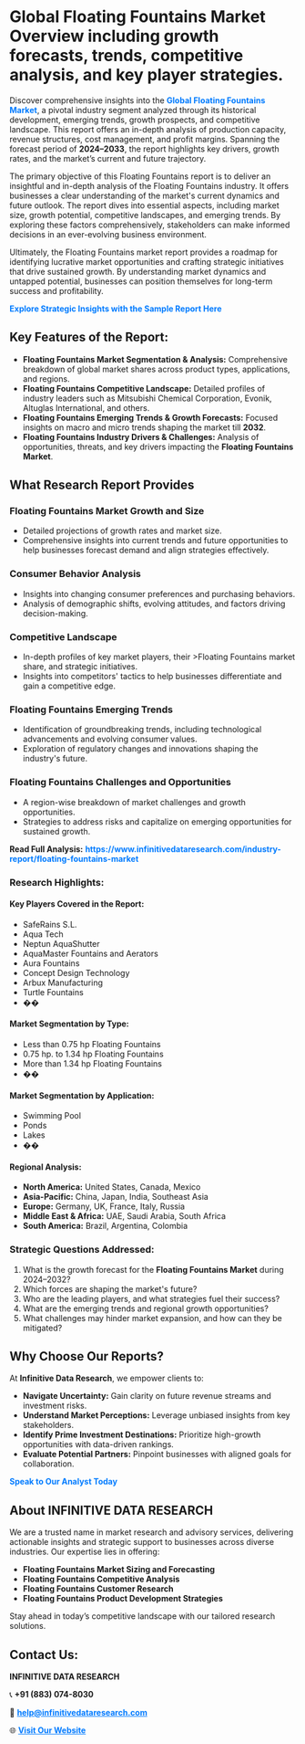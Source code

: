<h1>Global Floating Fountains Market Overview including growth forecasts, trends, competitive analysis, and key player strategies.</h1>
<p>
Discover comprehensive insights into the 
<a href="https://www.infinitivedataresearch.com/industry-report/floating-fountains-market" rel="dofollow" style="color: #007BFF; text-decoration: none;"><strong>Global Floating Fountains Market</strong></a>, a pivotal industry segment analyzed through its historical development, emerging trends, growth prospects, and competitive landscape. This report offers an in-depth analysis of production capacity, revenue structures, cost management, and profit margins. Spanning the forecast period of <strong>2024–2033</strong>, the report highlights key drivers, growth rates, and the market’s current and future trajectory.
</p>
<p>
The primary objective of this Floating Fountains report is to deliver an insightful and in-depth analysis of the Floating Fountains industry. It offers businesses a clear understanding of the market's current dynamics and future outlook. The report dives into essential aspects, including market size, growth potential, competitive landscapes, and emerging trends. By exploring these factors comprehensively, stakeholders can make informed decisions in an ever-evolving business environment.
</p>
<p>
Ultimately, the Floating Fountains market report provides a roadmap for identifying lucrative market opportunities and crafting strategic initiatives that drive sustained growth. By understanding market dynamics and untapped potential, businesses can position themselves for long-term success and profitability.
</p>
<p>
<a href="https://www.infinitivedataresearch.com/request-sample/reportId=108741" style="color: #007BFF; text-decoration: none;"><strong>Explore Strategic Insights with the Sample Report Here</strong></a>
</p>

<h2>Key Features of the Report:</h2>
<ul>
<li><strong>Floating Fountains Market Segmentation & Analysis:</strong> Comprehensive breakdown of global market shares across product types, applications, and regions.</li>
<li><strong>Floating Fountains Competitive Landscape:</strong> Detailed profiles of industry leaders such as Mitsubishi Chemical Corporation, Evonik, Altuglas International, and others.</li>
<li><strong>Floating Fountains Emerging Trends & Growth Forecasts:</strong> Focused insights on macro and micro trends shaping the market till <strong>2032</strong>.</li>
<li><strong>Floating Fountains Industry Drivers & Challenges:</strong> Analysis of opportunities, threats, and key drivers impacting the <strong>Floating Fountains Market</strong>.</li>
</ul>

<h2>What Research Report Provides</h2>
<h3>Floating Fountains Market Growth and Size</h3>
<ul>
<li>Detailed projections of growth rates and market size.</li>
<li>Comprehensive insights into current trends and future opportunities to help businesses forecast demand and align strategies effectively.</li>
</ul>

<h3>Consumer Behavior Analysis</h3>
<ul>
<li>Insights into changing consumer preferences and purchasing behaviors.</li>
<li>Analysis of demographic shifts, evolving attitudes, and factors driving decision-making.</li>
</ul>

<h3>Competitive Landscape</h3>
<ul>
<li>In-depth profiles of key market players, their >Floating Fountains market share, and strategic initiatives.</li>
<li>Insights into competitors' tactics to help businesses differentiate and gain a competitive edge.</li>
</ul>

<h3>Floating Fountains Emerging Trends</h3>
<ul>
<li>Identification of groundbreaking trends, including technological advancements and evolving consumer values.</li>
<li>Exploration of regulatory changes and innovations shaping the industry's future.</li>
</ul>

<h3>Floating Fountains Challenges and Opportunities</h3>
<ul>
<li>A region-wise breakdown of market challenges and growth opportunities.</li>
<li>Strategies to address risks and capitalize on emerging opportunities for sustained growth.</li>
</ul>
<p><strong>Read Full Analysis:</strong> <a href="https://www.infinitivedataresearch.com/industry-report/floating-fountains-market" rel="dofollow" style="color: #007BFF; text-decoration: none;"><strong>https://www.infinitivedataresearch.com/industry-report/floating-fountains-market</strong></a></p>
<h3>Research Highlights:</h3>
<h4>Key Players Covered in the Report:</h4>
<ul><li>SafeRains S.L.</li><li>Aqua Tech</li><li>Neptun AquaShutter</li><li>AquaMaster Fountains and Aerators</li><li>Aura Fountains</li><li>Concept Design Technology</li><li>Arbux Manufacturing</li><li>Turtle Fountains</li><li>��</li></ul>
<h4>Market Segmentation by Type:</h4>
<ul><li>Less than 0.75 hp Floating Fountains</li><li>0.75 hp. to 1.34 hp Floating Fountains</li><li>More than 1.34 hp Floating Fountains</li><li>��</li></ul>
<h4>Market Segmentation by Application:</h4>
<ul><li>Swimming Pool</li><li>Ponds</li><li>Lakes</li><li>��</li></ul>

<h4>Regional Analysis:</h4>
<ul>
<li><strong>North America:</strong> United States, Canada, Mexico</li>
<li><strong>Asia-Pacific:</strong> China, Japan, India, Southeast Asia</li>
<li><strong>Europe:</strong> Germany, UK, France, Italy, Russia</li>
<li><strong>Middle East & Africa:</strong> UAE, Saudi Arabia, South Africa</li>
<li><strong>South America:</strong> Brazil, Argentina, Colombia</li>
</ul>

<h3>Strategic Questions Addressed:</h3>
<ol>
<li>What is the growth forecast for the <strong>Floating Fountains Market</strong> during 2024–2032?</li>
<li>Which forces are shaping the market's future?</li>
<li>Who are the leading players, and what strategies fuel their success?</li>
<li>What are the emerging trends and regional growth opportunities?</li>
<li>What challenges may hinder market expansion, and how can they be mitigated?</li>
</ol>

<h2>Why Choose Our Reports?</h2>
<p>At <strong>Infinitive Data Research</strong>, we empower clients to:</p>
<ul>
<li><strong>Navigate Uncertainty:</strong> Gain clarity on future revenue streams and investment risks.</li>
<li><strong>Understand Market Perceptions:</strong> Leverage unbiased insights from key stakeholders.</li>
<li><strong>Identify Prime Investment Destinations:</strong> Prioritize high-growth opportunities with data-driven rankings.</li>
<li><strong>Evaluate Potential Partners:</strong> Pinpoint businesses with aligned goals for collaboration.</li>
</ul>
<p><a href="https://www.infinitivedataresearch.com/industry-report/floating-fountains-market" rel="dofollow" style="color: #007BFF; text-decoration: none;"><strong>Speak to Our Analyst Today</strong></a></p>

<h2>About INFINITIVE DATA RESEARCH</h2>
<p>We are a trusted name in market research and advisory services, delivering actionable insights and strategic support to businesses across diverse industries. Our expertise lies in offering:</p>
<ul>
<li><strong>Floating Fountains Market Sizing and Forecasting</strong></li>
<li><strong>Floating Fountains Competitive Analysis</strong></li>
<li><strong>Floating Fountains Customer Research</strong></li>
<li><strong>Floating Fountains Product Development Strategies</strong></li>
</ul>
<p>Stay ahead in today’s competitive landscape with our tailored research solutions.</p>

<h2>Contact Us:</h2>
<p><strong>INFINITIVE DATA RESEARCH</strong></p>
<p>📞 <strong>+91 (883) 074-8030</strong></p>
<p>📧 <strong><a href="mailto:help@infinitivedataresearch.com" style="color: #007BFF;">help@infinitivedataresearch.com</a></strong></p>
<p>🌐 <strong><a href="https://www.infinitivedataresearch.com" rel="dofollow" style="color: #007BFF;">Visit Our Website</a></strong></p>